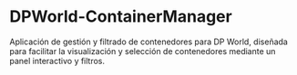 # DPWorld-ContainerManager
Aplicación de gestión y filtrado de contenedores para DP World, diseñada para facilitar la visualización y selección de contenedores mediante un panel interactivo y filtros.
